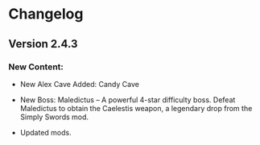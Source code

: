 # Changelog

## Version 2.4.3

### New Content:
- New Alex Cave Added: Candy Cave
- New Boss: Maledictus – A powerful 4-star difficulty boss. Defeat Maledictus to obtain the Caelestis weapon, a legendary drop from the Simply Swords mod.

- Updated mods.

